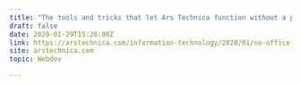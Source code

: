 ```yaml
---
title: "The tools and tricks that let Ars Technica function without a physical office"
draft: false
date: 2020-01-29T15:26:00Z
link: https://arstechnica.com/information-technology/2020/01/no-office-no-problem-how-ars-technicas-remote-workers-work/?utm_medium=RSS&utm_source=hune
site: arstechnica.com
topic: Webdev  

---
```

